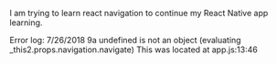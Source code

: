 I am trying to learn react navigation to continue my React Native app learning. 


Error log:
7/26/2018 9a
     undefined is not an object (evaluating _this2.props.navigation.navigate)
     This was located at app.js:13:46
     
